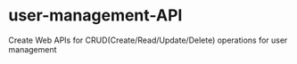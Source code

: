 # user-management-API
Create Web APIs for CRUD(Create/Read/Update/Delete) operations for user management

